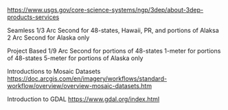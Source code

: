 https://www.usgs.gov/core-science-systems/ngp/3dep/about-3dep-products-services

Seamless
  1/3 Arc Second for 48-states, Hawaii, PR, and portions of Alaksa
  2 Arc Second for Alaska only

Project Based
  1/9 Arc Second for portions of 48-states
  1-meter for portions of 48-states
  5-meter for portions of Alaska only
  
Introductions to Mosaic Datasets
  https://doc.arcgis.com/en/imagery/workflows/standard-workflow/overview/overview-mosaic-datasets.htm

Introduction to GDAL
  https://www.gdal.org/index.html
